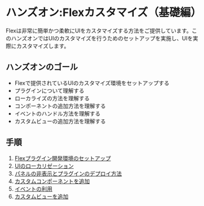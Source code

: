#  ハンズオン:Flexカスタマイズ（基礎編）

Flexは非常に簡単かつ柔軟にUIをカスタマイズする方法をご提供しています。このハンズオンではUIのカスタマイズを行うためのセットアップを実施し、UIを実際にカスタマイズします。

## ハンズオンのゴール
- Flexで提供されているUIのカスタマイズ環境をセットアップする
- プラグインについて理解する
- ローカライズの方法を理解する
- コンポーネントの追加方法を理解する
- イベントのハンドル方法を理解する
- カスタムビューの追加方法を理解する


## 手順
1. [Flexプラグイン開発環境のセットアップ](./02-01-SetupDevEnvironment.md)
2. [UIのローカリゼーション](./02-02-Localization.md)
3. [パネルの非表示とプラグインのデプロイ方法](./02-03-FlexConfigAndDeploy.md)
4. [カスタムコンポーネントを追加](./02-04-CustomComponents.md)
5. [イベントの利用](./02-04-CustomComponents.md)
6. [カスタムビューを追加](./02-06-CustomView.md)